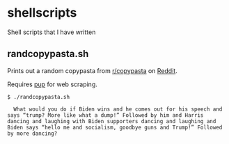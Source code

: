 # shellscripts
Shell scripts that I have written

## randcopypasta.sh
Prints out a random copypasta from [r/copypasta](https://www.reddit.com/r/copypasta/new) on [Reddit](https://www.reddit.com).

Requires [pup](https://github.com/ericchiang/pup) for web scraping.

```
$ ./randcopypasta.sh

  What would you do if Biden wins and he comes out for his speech and says “trump? More like what a dump!” Followed by him and Harris dancing and laughing with Biden supporters dancing and laughing and Biden says “hello me and socialism, goodbye guns and Trump!” Followed by more dancing?

```
